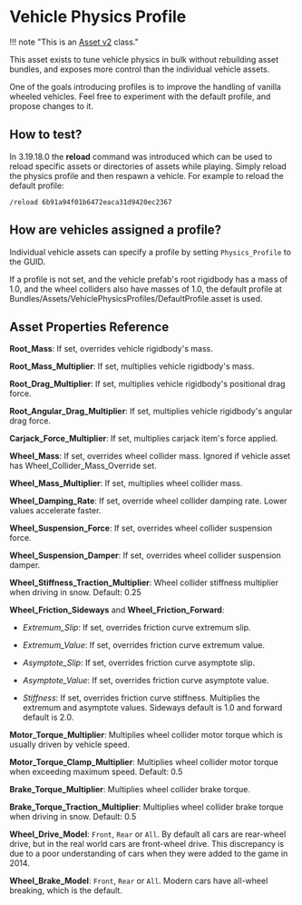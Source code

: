# Vehicle Physics Profile

!!! note "This is an [Asset v2](Asset%20Types/AssetsV2.md) class."

This asset exists to tune vehicle physics in bulk without rebuilding asset bundles, and exposes more control than the individual vehicle assets.

One of the goals introducing profiles is to improve the handling of vanilla wheeled vehicles. Feel free to experiment with the default profile, and propose changes to it.

## How to test?

In 3.19.18.0 the __reload__ command was introduced which can be used to reload specific assets or directories of assets while playing. Simply reload the physics profile and then respawn a vehicle. For example to reload the default profile:

    /reload 6b91a94f01b6472eaca31d9420ec2367

## How are vehicles assigned a profile?

Individual vehicle assets can specify a profile by setting `Physics_Profile` to the GUID.

If a profile is not set, and the vehicle prefab's root rigidbody has a mass of 1.0, and the wheel colliders also have masses of 1.0, the default profile at Bundles/Assets/VehiclePhysicsProfiles/DefaultProfile.asset is used.

## Asset Properties Reference

__Root_Mass__: If set, overrides vehicle rigidbody's mass.

__Root_Mass_Multiplier__: If set, multiplies vehicle rigidbody's mass.

__Root_Drag_Multiplier__: If set, multiplies vehicle rigidbody's positional drag force.

__Root_Angular_Drag_Multiplier__: If set, multiplies vehicle rigidbody's angular drag force.

__Carjack_Force_Multiplier__: If set, multiplies carjack item's force applied.

__Wheel_Mass__: If set, overrides wheel collider mass. Ignored if vehicle asset has Wheel_Collider_Mass_Override set.

__Wheel_Mass_Multiplier__: If set, multiplies wheel collider mass.

__Wheel_Damping_Rate__: If set, override wheel collider damping rate. Lower values accelerate faster.

__Wheel_Suspension_Force__: If set, overrides wheel collider suspension force.

__Wheel_Suspension_Damper__: If set, overrides wheel collider suspension damper.

__Wheel_Stiffness_Traction_Multiplier__: Wheel collider stiffness multiplier when driving in snow. Default: 0.25

__Wheel_Friction_Sideways__ and __Wheel_Friction_Forward__:

* _Extremum_Slip_: If set, overrides friction curve extremum slip.

* _Extremum_Value_: If set, overrides friction curve extremum value.

* _Asymptote_Slip_: If set, overrides friction curve asymptote slip.

* _Asymptote_Value_: If set, overrides friction curve asymptote value.

* _Stiffness_: If set, overrides friction curve stiffness. Multiplies the extremum and asymptote values. Sideways default is 1.0 and forward default is 2.0.

__Motor_Torque_Multiplier__: Multiplies wheel collider motor torque which is usually driven by vehicle speed.

__Motor_Torque_Clamp_Multiplier__: Multiplies wheel collider motor torque when exceeding maximum speed. Default: 0.5

__Brake_Torque_Multiplier__: Multiplies wheel collider brake torque.

__Brake_Torque_Traction_Multiplier__: Multiplies wheel collider brake torque when driving in snow. Default: 0.5

__Wheel_Drive_Model__: `Front`, `Rear` or `All`. By default all cars are rear-wheel drive, but in the real world cars are front-wheel drive. This discrepancy is due to a poor understanding of cars when they were added to the game in 2014.

__Wheel_Brake_Model__: `Front`, `Rear` or `All`. Modern cars have all-wheel breaking, which is the default.
